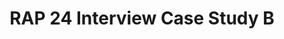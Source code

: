 ---
title: RAP 24 Interview Case Study B
redirect_to: https://drive.google.com/file/d/1OwmOmcY2IvR0eKD-i1P-IvtbJ5OmsKEq/view?usp=drive_link
redirect_from: 
  - /RAP24IntBStudyKaPaLMuKa
  - /rap24intbstudykapalmuka
---